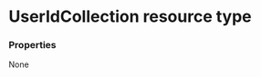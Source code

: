 # UserIdCollection resource type



### Properties
None

<!-- uuid: 5dd34aed-f6f1-41a1-b66e-4ba9d350f25e
2015-10-15 04:07:55 UTC -->
<!-- {
  "type": "#page.annotation",
  "description": "UserIdCollection resource",
  "keywords": "",
  "section": "documentation",
  "tocPath": ""
}-->